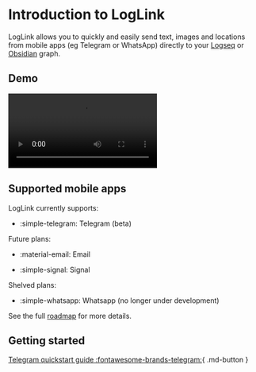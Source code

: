 # Introduction to LogLink

LogLink allows you to quickly and easily send text, images and locations from mobile apps (eg Telegram or WhatsApp) directly to your [Logseq](https://logseq.com/) or [Obsidian](https://obsidian.md) graph.

## Demo

![type:video](./img/LogLink_demo_v3.mp4)

## Supported mobile apps

LogLink currently supports:

- :simple-telegram: Telegram (beta)

Future plans:

- :material-email: Email

- :simple-signal: Signal

Shelved plans:

- :simple-whatsapp: Whatsapp (no longer under development)

See the full [roadmap](/roadmap) for more details.

## Getting started

[Telegram quickstart guide :fontawesome-brands-telegram:](telegram-quickstart){ .md-button }

